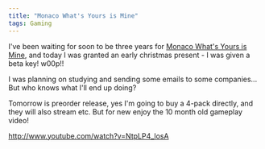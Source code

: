 ```yaml
---
title: "Monaco What's Yours is Mine"
tags: Gaming
---
```



I've been waiting for soon to be three years for [Monaco What's Yours is Mine][monaco], and today I was granted an early christmas present - I was given a beta key! w00p!!

I was planning on studying and sending some emails to some companies... But who knows what I'll end up doing?

Tomorrow is preorder release, yes I'm going to buy a 4-pack directly, and they will also stream etc. But for new enjoy the 10 month old gameplay video!

http://www.youtube.com/watch?v=NtpLP4_losA

[monaco]: http://www.monacoismine.com/


